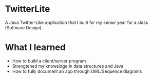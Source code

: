 # TwitterLite
A Java Twitter-Like application that I built for my senior year for a class (Software Design). 

# What I learned 
* How to build a client/server program
* Strengtened my knoweldge in data structures and Java
* How to fully document an app through UML/Sequence diagrams
